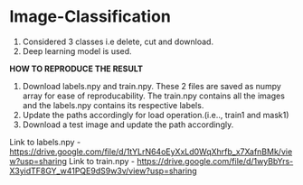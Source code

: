 # Image-Classification
1. Considered 3 classes i.e delete, cut and download.
2. Deep learning model is used.

**HOW TO REPRODUCE THE RESULT**
1. Download labels.npy and train.npy. These 2 files are saved as numpy array for ease of reproducability. The train.npy contains all the images and the labels.npy contains its respective labels.
2. Update the paths accordingly for load operation.(i.e.., train1 and mask1)
3. Download a test image and update the path accordingly.

Link to labels.npy - https://drive.google.com/file/d/1tYLrN64oEyXxLd0WqXhrfb_x7XafnBMk/view?usp=sharing
Link to train.npy - https://drive.google.com/file/d/1wyBbYrs-X3yidTF8GY_w41PQE9dS9w3v/view?usp=sharing

